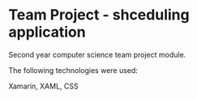 # Team Project - shceduling application
<p> Second year computer science team project module. </p>
<p> The following technologies were used: </p>
<p> Xamarin, XAML, CSS </p> 
